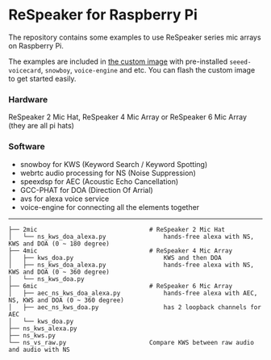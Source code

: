 ReSpeaker for Raspberry Pi
==========================

The repository contains some examples to use ReSpeaker series mic arrays on Raspberry Pi.

The examples are included in [the custom image](https://v2.fangcloud.com/share/7395fd138a1cab496fd4792fe5?folder_id=188000207913&lang=en) with pre-installed `seeed-voicecard`, `snowboy`, `voice-engine` and etc. You can flash the custom image to get started easily.

### Hardware
ReSpeaker 2 Mic Hat, ReSpeaker 4 Mic Array or ReSpeaker 6 Mic Array (they are all pi hats)

### Software
+ snowboy for KWS (Keyword Search / Keyword Spotting)
+ webrtc audio processing for NS (Noise Suppression)
+ speexdsp for AEC (Acoustic Echo Cancellation)
+ GCC-PHAT for DOA (Direction Of Arrial)
+ avs for alexa voice service
+ voice-engine for connecting all the elements together

----------------------------------------------------------

```
├── 2mic                               # ReSpeaker 2 Mic Hat
│   └── ns_kws_doa_alexa.py                hands-free alexa with NS, KWS and DOA (0 ~ 180 degree)
├── 4mic                               # ReSpeaker 4 Mic Array
│   ├── kws_doa.py                         KWS and then DOA
│   ├── ns_kws_doa_alexa.py                hands-free alexa with NS, KWS and DOA (0 ~ 360 degree)
│   └── ns_kws_doa.py
├── 6mic                               # ReSpeaker 6 Mic Array
│   ├── aec_ns_kws_doa_alexa.py            hands-free alexa with AEC, NS, KWS and DOA (0 ~ 360 degree)
│   ├── aec_ns_kws_doa.py                  has 2 loopback channels for AEC
│   └── kws_doa.py
├── ns_kws_alexa.py
├── ns_kws.py
└── ns_vs_raw.py                       Compare KWS between raw audio and audio with NS
```

